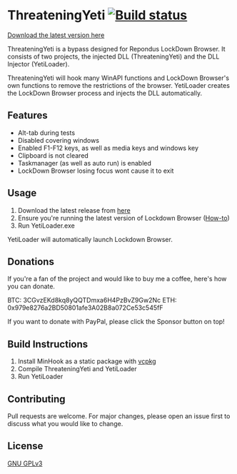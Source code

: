 # ThreateningYeti [![Build status](https://ci.appveyor.com/api/projects/status/l27pfn6pfyf07b0v?svg=true)](https://ci.appveyor.com/project/sup3rvis0r/threateningyeti)

[Download the latest version here](https://github.com/melotic/ThreateningYeti/releases)

ThreateningYeti is a bypass designed for Repondus LockDown Browser. It consists of two projects, the injected DLL (ThreateningYeti) and the DLL Injector (YetiLoader).

ThreateningYeti will hook many WinAPI functions and LockDown Browser's own functions to remove the restrictions of the browser. YetiLoader creates the LockDown Browser process and injects the DLL automatically.

## Features
- Alt-tab during tests
- Disabled covering windows
- Enabled F1-F12 keys, as well as media keys and windows key
- Clipboard is not cleared
- Taskmanager (as well as auto run) is enabled
- LockDown Browser losing focus wont cause it to exit

## Usage

1. Download the latest release from [here](https://github.com/melotic/ThreateningYeti/releases/download/1.1/Release.zip)
2. Ensure you're running the latest version of Lockdown Browser ([How-to](https://support.respondus.com/support/index.php?/Knowledgebase/Article/View/326/0/how-to-update-lockdown-browser))
3. Run YetiLoader.exe

YetiLoader will automatically launch Lockdown Browser.

## Donations
If you're a fan of the project and would like to buy me a coffee, here's how you can donate.

BTC: 3CGvzEKd8kq8yQQTDmxa6H4PzBvZ9Gw2Nc
ETH: 0x979e8276a2BD50801afe3A02B8a072Ce53c545fF

If you want to donate with PayPal, please click the Sponsor button on top!

## Build Instructions

1. Install MinHook as a static package with [vcpkg](https://github.com/microsoft/vcpkg "vcpkg")
2. Compile ThreateningYeti and YetiLoader
3. Run YetiLoader

## Contributing
Pull requests are welcome. For major changes, please open an issue first to discuss what you would like to change.


## License
[GNU GPLv3](https://choosealicense.com/licenses/gpl-3.0/)
